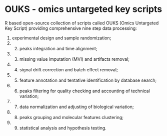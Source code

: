 # OUKS - omics untargeted key scripts
R based open-source collection of scripts called OUKS (Omics Untargeted Key Script) providing comprehensive nine step data processing: 
1) experimental design and sample randomization; 
2) 2) peaks integration and time alignment; 
3) 3) missing value imputation (MVI) and artifacts removal; 
4) 4) signal drift correction and batch effect removal;
5) 5) feature annotation and tentative identification by database search; 
6) 6) peaks filtering for quality checking and accounting of technical variation; 
7) 7) data normalization and adjusting of biological variation; 
8) 8) peaks grouping and molecular features clustering; 
9) 9) statistical analysis and hypothesis testing.
